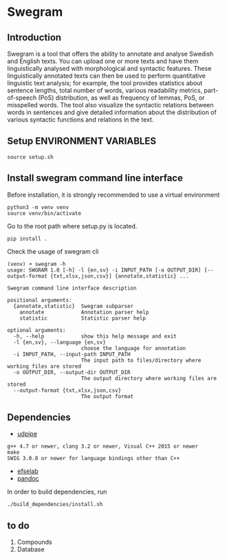 # Swegram

## Introduction

Swegram is a tool that offers the ability to annotate and analyse Swedish and English texts. You can upload one or more texts and have them linguistically analysed with morphological and syntactic features. These linguistically annotated texts can then be used to perform quantitative linguistic text analysis; for example, the tool provides statistics about sentence lengths, total number of words, various readability metrics, part-of-speech (PoS) distribution, as well as frequency of lemmas, PoS, or misspelled words. The tool also visualize the syntactic relations between words in sentences and give detailed information about the distribution of various syntactic functions and relations in the text.


## Setup ENVIRONMENT VARIABLES
```
source setup.sh
```


## Install swegram command line interface

Before installation, it is strongly recommended to use a virtual environment
```
python3 -m venv venv
source venv/bin/activate
```

Go to the root path where setup.py is located.

```console
pip install .
```

Check the usage of swegram cli
```console
(venv) ➜ swegram -h                                                               
usage: SWGRAM 1.0 [-h] -l {en,sv} -i INPUT_PATH [-o OUTPUT_DIR] [--output-format {txt,xlsx,json,csv}] {annotate,statistic} ...

Swegram command line interface description

positional arguments:
  {annotate,statistic}  Swegram subparser
    annotate            Annotation parser help
    statistic           Statistic parser help

optional arguments:
  -h, --help            show this help message and exit
  -l {en,sv}, --language {en,sv}
                        choose the language for annotation
  -i INPUT_PATH, --input-path INPUT_PATH
                        The input path to files/directory where working files are stored
  -o OUTPUT_DIR, --output-dir OUTPUT_DIR
                        The output directory where working files are stored
  --output-format {txt,xlsx,json,csv}
                        The output format
```


## Dependencies

* [udpipe](https://ufal.mff.cuni.cz/udpipe/1/install)

```
g++ 4.7 or newer, clang 3.2 or newer, Visual C++ 2015 or newer
make
SWIG 3.0.8 or newer for language bindings other than C++
```

* [efselab](https://github.com/robertostling/efselab)
* [pandoc](https://pandoc.org)

In order to build dependencies, run

```
./build_dependencies/install.sh
```


## to do

1. Compounds
2. Database
